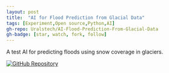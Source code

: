```yaml
---
layout: post
title:  "AI for Flood Prediction from Glacial Data"
tags: [Experiment,Open source,Python,AI]
gh-repo: Uralstech/AI-Flood-Prediction-From-Glacial-Data
gh-badge: [star, watch, fork, follow]
---
```


A test AI for predicting floods using snow coverage in glaciers.

[![GitHub Repository](https://img.shields.io/badge/GitHub_Repository-black?style=for-the-badge&logo=github&color=FFFFFF&logoColor=000000)](https://github.com/Uralstech/AI-Flood-Prediction-From-Glacial-Data)